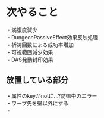 # 次やること
・満腹度減少  
・DungeonPassiveEffect効果反映処理  
・祈祷回数による成功率増加  
・可視範囲減少効果  
・DAS発動封印効果  

## 放置している部分
・属性のkeyがnotに...?防御中のエラー  
・ワープ先を壁以外にする  
・
